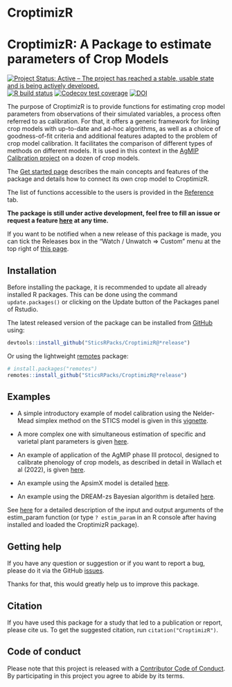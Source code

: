 CroptimizR
================

<!-- README.md is generated from README.Rmd. Please edit that file -->

# CroptimizR: A Package to estimate parameters of Crop Models

[![Project Status: Active – The project has reached a stable, usable
state and is being actively
developed.](https://www.repostatus.org/badges/latest/active.svg)](https://www.repostatus.org/#active)
[![R build
status](https://github.com/SticsRPacks/CroptimizR/actions/workflows/check-standard.yaml/badge.svg?branch=main)](https://github.com/SticsRPacks/CroptimizR/actions)
[![Codecov test
coverage](https://codecov.io/gh/SticsRPacks/CroptimizR/branch/master/graph/badge.svg)](https://codecov.io/gh/SticsRPacks/CroptimizR?branch=master)
[![DOI](https://zenodo.org/badge/187874725.svg)](https://zenodo.org/badge/latestdoi/187874725)

The purpose of CroptimizR is to provide functions for estimating crop
model parameters from observations of their simulated variables, a
process often referred to as calibration. For that, it offers a generic
framework for linking crop models with up-to-date and ad-hoc algorithms,
as well as a choice of goodness-of-fit criteria and additional features
adapted to the problem of crop model calibration. It facilitates the
comparison of different types of methods on different models. It is used
in this context in the [AgMIP Calibration
project](https://agmip.org/crop-model-calibration-3/) on a dozen of crop
models.

The [Get started
page](https://sticsrpacks.github.io/CroptimizR/articles/CroptimizR.html)
describes the main concepts and features of the package and details how
to connect its own crop model to CroptimizR.

The list of functions accessible to the users is provided in the
[Reference](https://sticsrpacks.github.io/CroptimizR/reference/index.html)
tab.

**The package is still under active development, feel free to fill an
issue or request a feature
[here](https://github.com/SticsRPacks/CroptimizR/issues) at any time.**

If you want to be notified when a new release of this package is made,
you can tick the Releases box in the “Watch / Unwatch =\> Custom” menu
at the top right of [this
page](https://github.com/SticsRPacks/CroptimizR).

## Installation

Before installing the package, it is recommended to update all already
installed R packages. This can be done using the command
`update.packages()` or clicking on the Update button of the Packages
panel of Rstudio.

The latest released version of the package can be installed from
[GitHub](https://github.com/) using:

``` r
devtools::install_github("SticsRPacks/CroptimizR@*release")
```

Or using the lightweight
[remotes](https://github.com/r-lib/remotes#readme) package:

``` r
# install.packages("remotes")
remotes::install_github("SticsRPacks/CroptimizR@*release")
```

## Examples

- A simple introductory example of model calibration using the
  Nelder-Mead simplex method on the STICS model is given in this
  [vignette](https://SticsRPacks.github.io/CroptimizR/articles/Parameter_estimation_simple_case.html).

- A more complex one with simultaneous estimation of specific and
  varietal plant parameters is given
  [here](https://SticsRPacks.github.io/CroptimizR/articles/Parameter_estimation_Specific_and_Varietal.html).

- An example of application of the AgMIP phase III protocol, designed to
  calibrate phenology of crop models, as described in detail in Wallach
  et al (2022), is given
  [here](https://SticsRPacks.github.io/CroptimizR/articles/AgMIP_Calibration_Phenology_protocol.html).

- An example using the ApsimX model is detailed
  [here](https://SticsRPacks.github.io/CroptimizR/articles/ApsimX_parameter_estimation_simple_case.html).

- An example using the DREAM-zs Bayesian algorithm is detailed
  [here](https://SticsRPacks.github.io/CroptimizR/articles/Parameter_estimation_DREAM.html).

See
[here](https://sticsrpacks.github.io/CroptimizR/reference/estim_param.html)
for a detailed description of the input and output arguments of the
estim_param function (or type `? estim_param` in an R console after
having installed and loaded the CroptimizR package).

## Getting help

If you have any question or suggestion or if you want to report a bug,
please do it via the GitHub
[issues](https://github.com/SticsRPacks/CroptimizR/issues).

Thanks for that, this would greatly help us to improve this package.

## Citation

If you have used this package for a study that led to a publication or
report, please cite us. To get the suggested citation, run
`citation("CroptimizR")`.

## Code of conduct

Please note that this project is released with a [Contributor Code of
Conduct](CODE_OF_CONDUCT.md). By participating in this project you agree
to abide by its terms.

